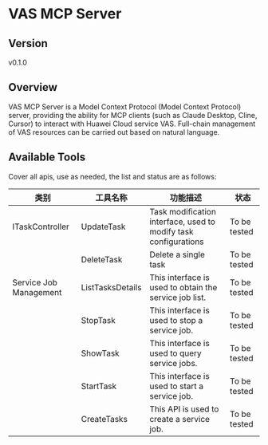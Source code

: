 # VAS MCP Server 


## Version
v0.1.0

## Overview

VAS MCP Server is a Model Context Protocol (Model Context Protocol) server, providing the ability for MCP clients (such as Claude Desktop, Cline, Cursor) to interact with Huawei Cloud service VAS. Full-chain management of VAS resources can be carried out based on natural language.

## Available Tools
Cover all apis, use as needed, the list and status are as follows:

| 类别 | 工具名称 | 功能描述 | 状态 |
| --- | --- | --- | --- |
| ITaskController | UpdateTask | Task modification interface, used to modify task configurations | To be tested |
|  | DeleteTask | Delete a single task | To be tested |
| Service Job Management | ListTasksDetails | This interface is used to obtain the service job list. | To be tested |
|  | StopTask | This interface is used to stop a service job. | To be tested |
|  | ShowTask | This interface is used to query service jobs. | To be tested |
|  | StartTask | This interface is used to start a service job. | To be tested |
|  | CreateTasks | This API is used to create a service job. | To be tested |

